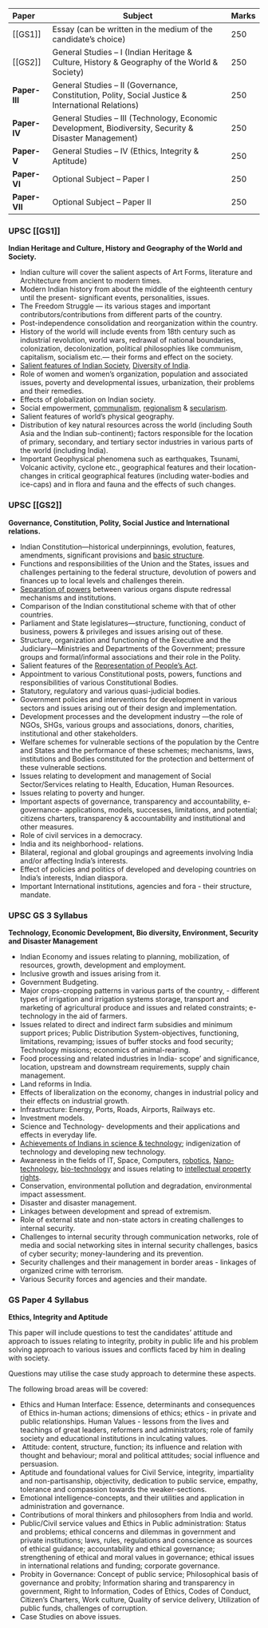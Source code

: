 
| **Paper**     | **Subject**                                                                                            | **Marks** |
| :------------ | ------------------------------------------------------------------------------------------------------ | --------- |
| [[GS1]]       | Essay (can be written in the medium of the candidate’s choice)                                         | 250       |
| [[GS2]]       | General Studies – I (Indian Heritage & Culture, History & Geography of the World & Society)            | 250       |
| **Paper-III** | General Studies – II (Governance, Constitution, Polity, Social Justice & International Relations)      | 250       |
| **Paper-IV**  | General Studies – III (Technology, Economic Development, Biodiversity, Security & Disaster Management) | 250       |
| **Paper-V**   | General Studies – IV (Ethics, Integrity & Aptitude)                                                    | 250       |
| **Paper-VI**  | Optional Subject – Paper I                                                                             | 250       |
| **Paper-VII** | Optional Subject – Paper II                                                                            | 250       |
### UPSC [[GS1]]

**Indian Heritage and Culture, History and Geography of the World and Society.**

- Indian culture will cover the salient aspects of Art Forms, literature and Architecture from ancient to modern times.
- Modern Indian history from about the middle of the eighteenth century until the present- significant events, personalities, issues.
- The Freedom Struggle — its various stages and important contributors/contributions from different parts of the country.
- Post-independence consolidation and reorganization within the country.
- History of the world will include events from 18th century such as industrial revolution, world wars, redrawal of national boundaries, colonization, decolonization, political philosophies like communism, capitalism, socialism etc.— their forms and effect on the society.
- [Salient features of Indian Society](https://vajiramandravi.com/quest-upsc-notes/salient-features-of-indian-society/), [Diversity of India](https://vajiramandravi.com/quest-upsc-notes/diversity-in-india/).
- Role of women and women’s organization, population and associated issues, poverty and developmental issues, urbanization, their problems and their remedies.
- Effects of globalization on Indian society.
- Social empowerment, [communalism](https://vajiramandravi.com/quest-upsc-notes/communalism/), [regionalism](https://vajiramandravi.com/quest-upsc-notes/regionalism/) & [secularism](https://vajiramandravi.com/quest-upsc-notes/secularism/).
- Salient features of world’s physical geography.
- Distribution of key natural resources across the world (including South Asia and the Indian sub-continent); factors responsible for the location of primary, secondary, and tertiary sector industries in various parts of the world (including India).
- Important Geophysical phenomena such as earthquakes, Tsunami, Volcanic activity, cyclone etc., geographical features and their location-changes in critical geographical features (including water-bodies and ice-caps) and in flora and fauna and the effects of such changes.

### UPSC [[GS2]]

**Governance, Constitution, Polity, Social Justice and International relations.**

- Indian Constitution—historical underpinnings, evolution, features, amendments, significant provisions and [basic structure](https://vajiramandravi.com/quest-upsc-notes/basic-structure/).
- Functions and responsibilities of the Union and the States, issues and challenges pertaining to the federal structure, devolution of powers and finances up to local levels and challenges therein.
- [Separation of powers](https://vajiramandravi.com/quest-upsc-notes/separation-of-powers/) between various organs dispute redressal mechanisms and institutions.
- Comparison of the Indian constitutional scheme with that of other countries.
- Parliament and State legislatures—structure, functioning, conduct of business, powers & privileges and issues arising out of these.
- Structure, organization and functioning of the Executive and the Judiciary—Ministries and Departments of the Government; pressure groups and formal/informal associations and their role in the Polity.
- Salient features of the [Representation of People’s Act](https://vajiramandravi.com/quest-upsc-notes/representation-of-the-people-act-1950/).
- Appointment to various Constitutional posts, powers, functions and responsibilities of various Constitutional Bodies.
- Statutory, regulatory and various quasi-judicial bodies.
- Government policies and interventions for development in various sectors and issues arising out of their design and implementation.
- Development processes and the development industry —the role of NGOs, SHGs, various groups and associations, donors, charities, institutional and other stakeholders.
- Welfare schemes for vulnerable sections of the population by the Centre and States and the performance of these schemes; mechanisms, laws, institutions and Bodies constituted for the protection and betterment of these vulnerable sections.
- Issues relating to development and management of Social Sector/Services relating to Health, Education, Human Resources.
- Issues relating to poverty and hunger.
- Important aspects of governance, transparency and accountability, e-governance- applications, models, successes, limitations, and potential; citizens charters, transparency & accountability and institutional and other measures.
- Role of civil services in a democracy.
- India and its neighborhood- relations.
- Bilateral, regional and global groupings and agreements involving India and/or affecting India’s interests.
- Effect of policies and politics of developed and developing countries on India’s interests, Indian diaspora.
- Important International institutions, agencies and fora - their structure, mandate.

### UPSC GS 3 Syllabus

**Technology, Economic Development, Bio diversity, Environment, Security and Disaster Management**

- Indian Economy and issues relating to planning, mobilization, of resources, growth, development and employment.
- Inclusive growth and issues arising from it.
- Government Budgeting.
- Major crops-cropping patterns in various parts of the country, - different types of irrigation and irrigation systems storage, transport and marketing of agricultural produce and issues and related constraints; e-technology in the aid of farmers.
- Issues related to direct and indirect farm subsidies and minimum support prices; Public Distribution System-objectives, functioning, limitations, revamping; issues of buffer stocks and food security; Technology missions; economics of animal-rearing.
- Food processing and related industries in India- scope’ and significance, location, upstream and downstream requirements, supply chain management.
- Land reforms in India.
- Effects of liberalization on the economy, changes in industrial policy and their effects on industrial growth.
- Infrastructure: Energy, Ports, Roads, Airports, Railways etc.
- Investment models.
- Science and Technology- developments and their applications and effects in everyday life.
- [Achievements of Indians in science & technology](https://vajiramandravi.com/quest-upsc-notes/achievements-of-india-in-science-and-technology/); indigenization of technology and developing new technology.
- Awareness in the fields of IT, Space, Computers, [robotics](https://vajiramandravi.com/quest-upsc-notes/robotics/), [Nano-technology](https://vajiramandravi.com/quest-upsc-notes/nanotechnology/), [bio-technology](https://vajiramandravi.com/quest-upsc-notes/biotechnology/) and issues relating to [intellectual property rights](https://vajiramandravi.com/quest-upsc-notes/intellectual-property-rights/).
- Conservation, environmental pollution and degradation, environmental impact assessment.
- Disaster and disaster management.
- Linkages between development and spread of extremism.
- Role of external state and non-state actors in creating challenges to internal security.
- Challenges to internal security through communication networks, role of media and social networking sites in internal security challenges, basics of cyber security; money-laundering and its prevention.
- Security challenges and their management in border areas - linkages of organized crime with terrorism.
- Various Security forces and agencies and their mandate.

### GS Paper 4 Syllabus

**Ethics, Integrity and Aptitude**

This paper will include questions to test the candidates’ attitude and approach to issues relating to integrity, probity in public life and his problem solving approach to various issues and conflicts faced by him in dealing with society.

Questions may utilise the case study approach to determine these aspects.

The following broad areas will be covered:

- Ethics and Human Interface: Essence, determinants and consequences of Ethics in-human actions; dimensions of ethics; ethics - in private and public relationships. Human Values - lessons from the lives and teachings of great leaders, reformers and administrators; role of family society and educational institutions in inculcating values.
-  Attitude: content, structure, function; its influence and relation with thought and behaviour; moral and political attitudes; social influence and persuasion.
- Aptitude and foundational values for Civil Service, integrity, impartiality and non-partisanship, objectivity, dedication to public service, empathy, tolerance and compassion towards the weaker-sections.
- Emotional intelligence-concepts, and their utilities and application in administration and governance.
- Contributions of moral thinkers and philosophers from India and world.
- Public/Civil service values and Ethics in Public administration: Status and problems; ethical concerns and dilemmas in government and private institutions; laws, rules, regulations and conscience as sources of ethical guidance; accountability and ethical governance; strengthening of ethical and moral values in governance; ethical issues in international relations and funding; corporate governance.
- Probity in Governance: Concept of public service; Philosophical basis of governance and probity; Information sharing and transparency in government, Right to Information, Codes of Ethics, Codes of Conduct, Citizen’s Charters, Work culture, Quality of service delivery, Utilization of public funds, challenges of corruption.
- Case Studies on above issues.